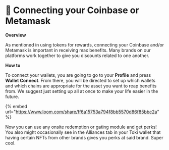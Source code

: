 # 🐊 Connecting your Coinbase or Metamask

**Overview**

As mentioned in using tokens for rewards, connecting your Coinbase and/or Metamask is important in receiving max benefits. Many brands on our platforms work together to give you discounts related to one another.

**How to**

To connect your wallets, you are going to go to your **Profile** and press **Wallet Connect**. From there, you will be directed to set up which wallets and which chains are appropriate for the asset you want to reap benefits from. We suggest just setting up all at once to make your life easier in the future.

{% embed url="https://www.loom.com/share/ff6a15753a794f8bb5570d86f85bbc2a" %}

Now you can use any onsite redemption or gating module and get perks! You also might occasionally see in the Alliances tab in your Toki wallet that having certain NFTs from other brands gives you perks at said brand. Super cool.


